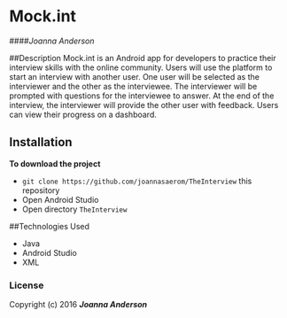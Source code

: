 # Mock.int
####_Joanna Anderson_

##Description
Mock.int is an Android app for developers to practice their interview skills with the online community. Users will use the platform to start an interview with another user. One user will be selected as the interviewer and the other as the interviewee. The interviewer will be prompted with questions for the interviewee to answer. At the end of the interview, the interviewer will provide the other user with feedback. Users can view their progress on a dashboard.


## Installation
**To download the project**
* `git clone https://github.com/joannasaerom/TheInterview` this repository
* Open Android Studio
* Open directory `TheInterview`

##Technologies Used
* Java
* Android Studio
* XML

### License
Copyright (c) 2016 **_Joanna Anderson_**
